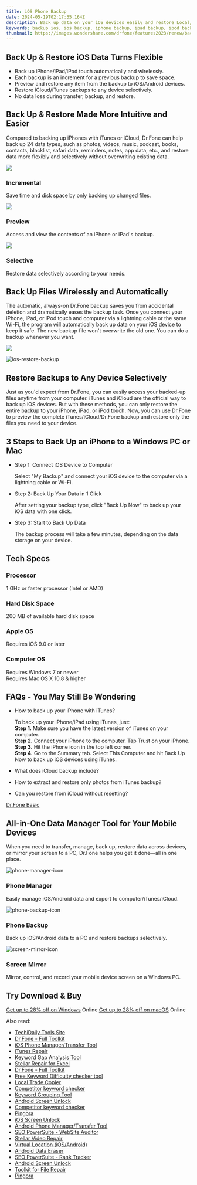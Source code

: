 ```yaml
---
title: iOS Phone Backup
date: 2024-05-19T02:17:35.164Z
description: Back up data on your iOS devices easily and restore Local/iCloud/iTunes backup files selectively to any device.
keywords: backup ios, ios backup, iphone backup, ipad backup, ipod backup
thumbnail: https://images.wondershare.com/drfone/features2023/renew/backup-ios-banner-pic.png
---
```


## Back Up & Restore iOS Data Turns Flexible

- Back up iPhone/iPad/iPod touch automatically and wirelessly.
- Each backup is an increment for a previous backup to save space.
- Preview and restore any item from the backup to iOS/Android devices.
- Restore iCloud/iTunes backups to any device selectively.
- No data loss during transfer, backup, and restore.

## Back Up & Restore Made More Intuitive and Easier

Compared to backing up iPhones with iTunes or iCloud, Dr.Fone can help back up 24 data types, such as photos, videos, music, podcast, books, contacts, blacklist, safari data, reminders, notes, app data, etc., and restore data more flexibly and selectively without overwriting existing data.

![](https://images.wondershare.com/drfone/product-2021/phone-backup/icremental-restore.svg)

### Incremental

Save time and disk space by only backing up changed files.

![](https://images.wondershare.com/drfone/product-2021/phone-backup/preview.svg)

### Preview

Access and view the contents of an iPhone or iPad's backup.

![](https://images.wondershare.com/drfone/product-2021/phone-backup/selective.svg)

### Selective

Restore data selectively according to your needs.

## Back Up Files Wirelessly and Automatically

The automatic, always-on Dr.Fone backup saves you from accidental deletion and dramatically eases the backup task. Once you connect your iPhone, iPad, or iPod touch and computer via a lightning cable or the same Wi-Fi, the program will automatically back up data on your iOS device to keep it safe. The new backup file won't overwrite the old one. You can do a backup whenever you want.

![](https://images.wondershare.com/drfone/product-2021/phone-backup/phone-backup-ios-img1.png)

![ios-restore-backup](https://images.wondershare.com/drfone/features2023/renew/backup-ios-restore-backup.png)

## Restore Backups to Any Device Selectively

Just as you'd expect from Dr.Fone, you can easily access your backed-up files anytime from your computer. iTunes and iCloud are the official way to back up iOS devices. But with these methods, you can only restore the entire backup to your iPhone, iPad, or iPod touch. Now, you can use Dr.Fone to preview the complete iTunes/iCloud/Dr.Fone backup and restore only the files you need to your device.

## 3 Steps to Back Up an iPhone to a Windows PC or Mac

- Step 1: Connect iOS Device to Computer

    Select "My Backup" and connect your iOS device to the computer via a lightning cable or Wi-Fi.

- Step 2: Back Up Your Data in 1 Click

    After setting your backup type, click "Back Up Now" to back up your iOS data with one click.

- Step 3: Start to Back Up Data

    The backup process will take a few minutes, depending on the data storage on your device.

## Tech Specs

### Processor

1 GHz or faster processor (Intel or AMD)

### Hard Disk Space

200 MB of available hard disk space

### Apple OS

Requires iOS 9.0 or later

### Computer OS

Requires Windows 7 or newer  
Requires Mac OS X 10.8 & higher

## FAQs - You May Still Be Wondering

- How to back up your iPhone with iTunes?

    To back up your iPhone/iPad using iTunes, just:  
    **Step 1.** Make sure you have the latest version of iTunes on your computer.  
    **Step 2.** Connect your iPhone to the computer. Tap Trust on your iPhone.  
    **Step 3.** Hit the iPhone icon in the top left corner.  
    **Step 4.** Go to the Summary tab. Select This Computer and hit Back Up Now to back up iOS devices using iTunes.

- What does iCloud backup include?

- How to extract and restore only photos from iTunes backup?

- Can you restore from iCloud without resetting?

[<u>Dr.Fone Basic</u>](https://drfone.wondershare.com/drfone-basic.html)

## All-in-One Data Manager Tool for Your Mobile Devices

When you need to transfer, manage, back up, restore data across devices, or mirror your screen to a PC, Dr.Fone helps you get it done—all in one place.

![phone-manager-icon](https://images.wondershare.com/drfone/2023/features/phone-manager-icon.png)

### Phone Manager

Easily manage iOS/Android data and export to computer/iTunes/iCloud.

![phone-backup-icon](https://images.wondershare.com/drfone/2023/features/phone-backup-icon.png)

### Phone Backup

Back up iOS/Android data to a PC and restore backups selectively.

![screen-mirror-icon](https://images.wondershare.com/drfone/2023/features/screen-mirror-icon.png)

### Screen Mirror

Mirror, control, and record your mobile device screen on a Windows PC.

## Try Download & Buy

[Get up to 28% off on Windows](https://secure.2checkout.com/order/checkout.php?PRODS=4719747&QTY=1&AFFILIATE=108875&CART=1) Online
[Get up to 28% off on macOS](https://secure.2checkout.com/order/checkout.php?PRODS=4719762&QTY=1&AFFILIATE=108875&CART=1) Online

<span class="atpl-alsoreadstyle">Also read:</span>
<div><ul>
<li><a href="https://tools.techidaily.com/hello-world/" ><u>TechiDaily Tools Site</u></a></li>
<li><a href="https://tools.techidaily.com/wondershare/drfone/drfone-toolkit/" ><u>Dr.Fone - Full Toolkit</u></a></li>
<li><a href="https://tools.techidaily.com/iphone-transfer/" ><u>iOS Phone Manager/Transfer Tool</u></a></li>
<li><a href="https://tools.techidaily.com/itunes-repair/" ><u>iTunes Repair</u></a></li>
<li><a href="https://tools.techidaily.com/keyword-gap/" ><u>Keyword Gap Analysis Tool</u></a></li>
<li><a href="https://tools.techidaily.com/stellardata-recovery/repaire-for-excel/" ><u>Stellar Repair for Excel</u></a></li>
<li><a href="https://tools.techidaily.com/drfone-toolkit/" ><u>Dr.Fone - Full Toolkit</u></a></li>
<li><a href="https://tools.techidaily.com/keyword-difficulty-tool/" ><u>Free Keyword Difficulty checker tool</u></a></li>
<li><a href="https://tools.techidaily.com/mt4copier/" ><u>Local Trade Copier</u></a></li>
<li><a href="https://tools.techidaily.com/link-assistant/keyword-research/competitor-tool/" ><u>Competitor keyword checker</u></a></li>
<li><a href="https://tools.techidaily.com/link-assistant/keyword-research/keyword-grouper/" ><u>Keyword Grouping Tool</u></a></li>
<li><a href="https://tools.techidaily.com/wondershare/drfone/unlock-android-screen/" ><u>Android Screen Unlock</u></a></li>
<li><a href="https://tools.techidaily.com/competitor-tool/" ><u>Competitor keyword checker</u></a></li>
<li><a href="https://tools.techidaily.com/github/cloudflare-pingora/" ><u>Pingora</u></a></li>
<li><a href="https://tools.techidaily.com/wondershare/drfone/iphone-unlock/" ><u>iOS Screen Unlock </u></a></li>
<li><a href="https://tools.techidaily.com/android-transfer/" ><u>Android Phone Manager/Transfer Tool</u></a></li>
<li><a href="https://tools.techidaily.com/link-assistant-website-auditor/" ><u>SEO PowerSuite - WebSite Auditor</u></a></li>
<li><a href="https://tools.techidaily.com/stellar-video-repair/" ><u>Stellar Video Repair</u></a></li>
<li><a href="https://tools.techidaily.com/wondershare/drfone/virtual-location-changer/" ><u>Virtual Location (iOS/Android)</u></a></li>
<li><a href="https://tools.techidaily.com/wondershare/drfone/android-data-eraser/" ><u>Android Data Eraser</u></a></li>
<li><a href="https://tools.techidaily.com/link-assistant-rank-tracker/" ><u>SEO PowerSuite - Rank Tracker</u></a></li>
<li><a href="https://tools.techidaily.com/unlock-android-screen/" ><u>Android Screen Unlock</u></a></li>
<li><a href="https://tools.techidaily.com/file-repair-toolkit/" ><u>Toolkit for File Repair</u></a></li>
<li><a href="https://tools.techidaily.com/cloudflare-pingora/" ><u>Pingora</u></a></li>
</ul></div>

<ins class="adsbygoogle"
    style="display:block"
    data-ad-format="autorelaxed"
    data-ad-client="ca-pub-7571918770474297"
    data-ad-slot="1223367746"></ins>


